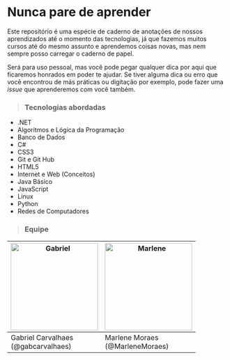 # Nunca pare de aprender
Este repositório é uma espécie de caderno de anotações de nossos aprendizados até o momento das tecnologias, já que fazemos muitos cursos até do mesmo assunto e aprendemos coisas novas, mas nem sempre posso carregar o caderno de papel. 

Será para uso pessoal, mas você pode pegar qualquer dica por aqui que ficaremos honrados em poder te ajudar. Se tiver alguma dica ou erro que você encontrou de más práticas ou digitação por exemplo, pode fazer uma *issue* que aprenderemos com você também. 

> ### Tecnologias abordadas

- .NET 
- Algoritmos e Lógica da Programação
- Banco de Dados
- C#
- CSS3
- Git e Git Hub
- HTML5
- Internet e Web (Conceitos) 
- Java Básico
- JavaScript
- Linux
- Python
- Redes de Computadores



> ### Equipe

| <img src="https://unavatar.now.sh/github/gabcarvalhaes" alt="Gabriel" width="200px" /> | <img src="https://unavatar.now.sh/github/marlenemoraes" alt="Marlene" width="200px"/> |
| ------------------------------------------------------------ | ------------------------------------------------------------ |
| Gabriel Carvalhaes <br/>(@gabcarvalhaes)                     | Marlene Moraes<br/> (@MarleneMoraes)                         |

